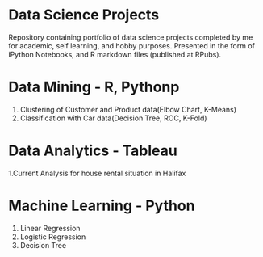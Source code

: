# Data Science Projects
Repository containing portfolio of data science projects completed by me for academic, self learning, and hobby purposes. Presented in the form of iPython Notebooks, and R markdown files (published at RPubs).


# Data Mining - R, Pythonp
1. Clustering of Customer and Product data(Elbow Chart, K-Means)
2. Classification with Car data(Decision Tree, ROC, K-Fold)

# Data Analytics - Tableau
1.Current Analysis for house rental situation in Halifax

# Machine Learning - Python
1. Linear Regression
2. Logistic Regression
3. Decision Tree
